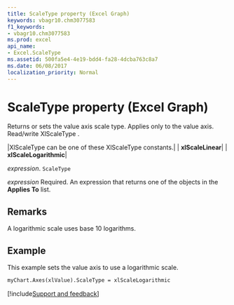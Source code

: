 ```yaml
---
title: ScaleType property (Excel Graph)
keywords: vbagr10.chm3077583
f1_keywords:
- vbagr10.chm3077583
ms.prod: excel
api_name:
- Excel.ScaleType
ms.assetid: 500fa5e4-4e19-bdd4-fa28-4dcba763c8a7
ms.date: 06/08/2017
localization_priority: Normal
---
```



# ScaleType property (Excel Graph)

Returns or sets the value axis scale type. Applies only to the value axis. Read/write XlScaleType .



|XlScaleType can be one of these XlScaleType constants.|
| **xlScaleLinear**|
| **xlScaleLogarithmic**|

_expression_. `ScaleType`

 _expression_ Required. An expression that returns one of the objects in the **Applies To** list.

## Remarks

A logarithmic scale uses base 10 logarithms.


## Example

This example sets the value axis to use a logarithmic scale.


```vb
myChart.Axes(xlValue).ScaleType = xlScaleLogarithmic
```

[!include[Support and feedback](~/includes/feedback-boilerplate.md)]